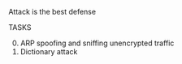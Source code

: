 Attack is the best defense

TASKS

0. ARP spoofing and sniffing unencrypted traffic
1. Dictionary attack
